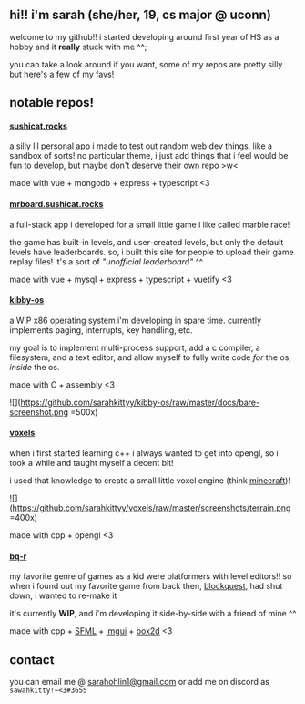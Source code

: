 ## hi!! i'm sarah (she/her, 19, cs major @ uconn)

welcome to my github!! i started developing around first year of HS as a hobby and it **really** stuck with me ^^;

you can take a look around if you want, some of my repos are pretty silly but here's a few of my favs!

## notable repos!

#### [sushicat.rocks](https://github.com/sarahkittyy/sushicat.rocks)

a silly lil personal app i made to test out random web dev things, like a sandbox of sorts! no particular theme, i just add things that i feel would be fun to develop, but maybe don't deserve their own repo >w<

made with vue + mongodb + express + typescript &lt;3

#### [mrboard.sushicat.rocks](https://github.com/sarahkittyy/mrboard)

a full-stack app i developed for a small little game i like called marble race!

the game has built-in levels, and user-created levels, but only the default levels have leaderboards. so, i built this site for people to upload their game replay files! it's a sort of *"unofficial leaderboard"* ^^

made with vue + mysql + express + typescript + vuetify &lt;3

#### [kibby-os](https://github.com/sarahkittyy/kibby-os)

a WIP x86 operating system i'm developing in spare time. currently implements paging, interrupts, key handling, etc.

my goal is to implement multi-process support, add a c compiler, a filesystem, and a text editor, and allow myself to fully write code *for* the os, *inside* the os.

made with C + assembly &lt;3

![](https://github.com/sarahkittyy/kibby-os/raw/master/docs/bare-screenshot.png =500x)

#### [voxels](https://github.com/sarahkittyy/voxels)

when i first started learning c++ i always wanted to get into opengl, so i took a while and taught myself a decent bit!

i used that knowledge to create a small little voxel engine (think [minecraft](https://www.minecraft.net/))!

![](https://github.com/sarahkittyy/voxels/raw/master/screenshots/terrain.png =400x)

made with cpp + opengl &lt;3

#### [bq-r](https://github.com/sarahkittyy/bq-r)

my favorite genre of games as a kid were platformers with level editors!! so when i found out my favorite game from back then, [blockquest](https://blockquest.net), had shut down, i wanted to re-make it

it's currently **WIP**, and i'm developing it side-by-side with a friend of mine ^^

made with cpp + [SFML](https://github.com/SFML/SFML) + [imgui](https://github.com/ocornut/imgui/) + [box2d](https://github.com/erincatto/box2d) &lt;3

## contact

you can email me @ sarahohlin1@gmail.com or add me on discord as `sawahkitty!~<3#3655`
